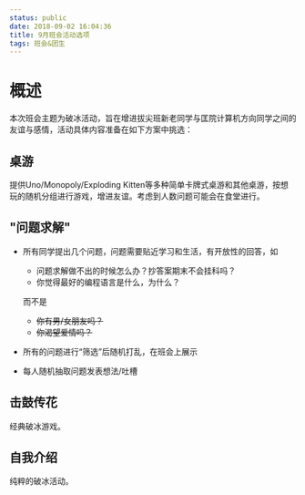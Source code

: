```yaml
---
status: public
date: 2018-09-02 16:04:36
title: 9月班会活动选项
tags: 班会&团生
---
```


# 概述

本次班会主题为破冰活动，旨在增进拔尖班新老同学与匡院计算机方向同学之间的友谊与感情，活动具体内容准备在如下方案中挑选：

## 桌游

提供Uno/Monopoly/Exploding Kitten等多种简单卡牌式桌游和其他桌游，按想玩的随机分组进行游戏，增进友谊。考虑到人数问题可能会在食堂进行。

## "问题求解"

- 所有同学提出几个问题，问题需要贴近学习和生活，有开放性的回答，如

  - 问题求解做不出的时候怎么办？抄答案期末不会挂科吗？
  - 你觉得最好的编程语言是什么，为什么？

  而不是

  - <del>你有男/女朋友吗？</del>
  - <del>你渴望爱情吗？</del>

- 所有的问题进行“筛选”后随机打乱，在班会上展示

- 每人随机抽取问题发表想法/吐槽

## 击鼓传花

经典破冰游戏。

## 自我介绍

纯粹的破冰活动。